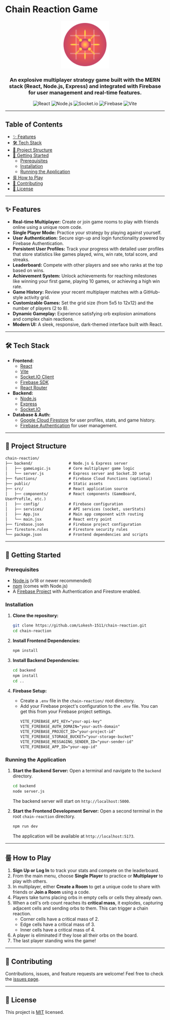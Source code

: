 # Chain Reaction Game

<p align="center">
  <img src="./chain-reaction-icon.svg" alt="Chain Reaction Game Logo" width="150"/>
</p>

<h3 align="center">An explosive multiplayer strategy game built with the MERN stack (React, Node.js, Express) and integrated with Firebase for user management and real-time features.</h3>

<p align="center">
  <img src="https://img.shields.io/badge/React-20232A?style=for-the-badge&logo=react&logoColor=61DAFB" alt="React">
  <img src="https://img.shields.io/badge/Node.js-339933?style=for-the-badge&logo=nodedotjs&logoColor=white" alt="Node.js">
  <img src="https://img.shields.io/badge/Socket.io-010101?&style=for-the-badge&logo=socketdotio&logoColor=white" alt="Socket.io">
  <img src="https://img.shields.io/badge/Firebase-FFCA28?style=for-the-badge&logo=firebase&logoColor=black" alt="Firebase">
  <img src="https://img.shields.io/badge/Vite-646CFF?style=for-the-badge&logo=vite&logoColor=white" alt="Vite">
</p>

---

## Table of Contents

- [✨ Features](#-features)
- [🛠️ Tech Stack](#-tech-stack)
- [📂 Project Structure](#-project-structure)
- [🚀 Getting Started](#-getting-started)
  - [Prerequisites](#prerequisites)
  - [Installation](#installation)
  - [Running the Application](#running-the-application)
- [룰 How to Play](#-how-to-play)
- [🤝 Contributing](#-contributing)
- [📝 License](#-license)

---

## ✨ Features

- **Real-time Multiplayer:** Create or join game rooms to play with friends online using a unique room code.
- **Single Player Mode:** Practice your strategy by playing against yourself.
- **User Authentication:** Secure sign-up and login functionality powered by Firebase Authentication.
- **Persistent User Profiles:** Track your progress with detailed user profiles that store statistics like games played, wins, win rate, total score, and streaks.
- **Leaderboard:** Compete with other players and see who ranks at the top based on wins.
- **Achievement System:** Unlock achievements for reaching milestones like winning your first game, playing 10 games, or achieving a high win rate.
- **Game History:** Review your recent multiplayer matches with a GitHub-style activity grid.
- **Customizable Games:** Set the grid size (from 5x5 to 12x12) and the number of players (2 to 8).
- **Dynamic Gameplay:** Experience satisfying orb explosion animations and complex chain reactions.
- **Modern UI:** A sleek, responsive, dark-themed interface built with React.

---

## 🛠️ Tech Stack

- **Frontend:**
  - [React](https://react.dev/)
  - [Vite](https://vitejs.dev/)
  - [Socket.IO Client](https://socket.io/docs/v4/client-api/)
  - [Firebase SDK](https://firebase.google.com/docs/web/setup)
  - [React Router](https://reactrouter.com/)
- **Backend:**
  - [Node.js](https://nodejs.org/)
  - [Express](https://expressjs.com/)
  - [Socket.IO](https://socket.io/)
- **Database & Auth:**
  - [Google Cloud Firestore](https://firebase.google.com/docs/firestore) for user profiles, stats, and game history.
  - [Firebase Authentication](https://firebase.google.com/docs/auth) for user management.

---

## 📂 Project Structure

```
chain-reaction/
├── backend/                # Node.js & Express server
│   ├── gameLogic.js        # Core multiplayer game logic
│   └── server.js           # Express server and Socket.IO setup
├── functions/              # Firebase Cloud Functions (optional)
├── public/                 # Static assets
├── src/                    # React application source
│   ├── components/         # React components (GameBoard, UserProfile, etc.)
│   ├── config/             # Firebase configuration
│   ├── services/           # API services (socket, userStats)
│   ├── App.jsx             # Main app component with routing
│   └── main.jsx            # React entry point
├── firebase.json           # Firebase project configuration
├── firestore.rules         # Firestore security rules
└── package.json            # Frontend dependencies and scripts
```

---

## 🚀 Getting Started

### Prerequisites

- [Node.js](https://nodejs.org/) (v18 or newer recommended)
- [npm](https://www.npmjs.com/) (comes with Node.js)
- A [Firebase Project](https://console.firebase.google.com/) with Authentication and Firestore enabled.

### Installation

1.  **Clone the repository:**
    ```sh
    git clone https://github.com/Lokesh-1511/chain-reaction.git
    cd chain-reaction
    ```

2.  **Install Frontend Dependencies:**
    ```sh
    npm install
    ```

3.  **Install Backend Dependencies:**
    ```sh
    cd backend
    npm install
    cd ..
    ```

4.  **Firebase Setup:**
    - Create a `.env` file in the `chain-reaction/` root directory.
    - Add your Firebase project's configuration to the `.env` file. You can get this from your Firebase project settings.
      ```
      VITE_FIREBASE_API_KEY="your-api-key"
      VITE_FIREBASE_AUTH_DOMAIN="your-auth-domain"
      VITE_FIREBASE_PROJECT_ID="your-project-id"
      VITE_FIREBASE_STORAGE_BUCKET="your-storage-bucket"
      VITE_FIREBASE_MESSAGING_SENDER_ID="your-sender-id"
      VITE_FIREBASE_APP_ID="your-app-id"
      ```

### Running the Application

1.  **Start the Backend Server:**
    Open a terminal and navigate to the `backend` directory.
    ```sh
    cd backend
    node server.js
    ```
    The backend server will start on `http://localhost:5000`.

2.  **Start the Frontend Development Server:**
    Open a second terminal in the root `chain-reaction` directory.
    ```sh
    npm run dev
    ```
    The application will be available at `http://localhost:5173`.

---

## 룰 How to Play

1.  **Sign Up or Log In** to track your stats and compete on the leaderboard.
2.  From the main menu, choose **Single Player** to practice or **Multiplayer** to play with others.
3.  In multiplayer, either **Create a Room** to get a unique code to share with friends or **Join a Room** using a code.
4.  Players take turns placing orbs in empty cells or cells they already own.
5.  When a cell's orb count reaches its **critical mass**, it explodes, capturing adjacent cells and sending orbs to them. This can trigger a chain reaction.
    -   Corner cells have a critical mass of 2.
    -   Edge cells have a critical mass of 3.
    -   Inner cells have a critical mass of 4.
6.  A player is eliminated if they lose all their orbs on the board.
7.  The last player standing wins the game!

---

## 🤝 Contributing

Contributions, issues, and feature requests are welcome! Feel free to check the [issues page](https://github.com/Lokesh-1511/chain-reaction/issues).

---

## 📝 License

This project is [MIT](./LICENSE) licensed.
